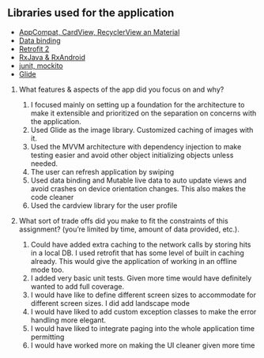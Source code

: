 
Libraries used for the application
------------------------------------
* [AppCompat, CardView, RecyclerView an Material](http://developer.android.com/intl/es/tools/support-library/index.html)
* [Data binding](https://erikjhordan-rey.github.io/blog/2015/12/15/ANDROID-databinding-android.html)
* [Retrofit 2](http://square.github.io/retrofit/)
* [RxJava & RxAndroid](https://github.com/ReactiveX/RxAndroid)
* [junit, mockito](http://mockito.org/)
* [Glide](https://bumptech.github.io/glide/)

1. What features & aspects of the app did you focus on and why? 
   1. I focused mainly on setting up a foundation for the architecture to make it extensible and prioritized on the 
       separation on concerns with the application.
   2. Used Glide as the image library. Customized caching of images with it.
   3. Used the MVVM architecture with dependency injection to make testing easier and avoid other object initializing objects unless needed.
   4. The user can refresh application by swiping
   5. Used data binding and Mutable live data to auto update views and avoid crashes on device orientation changes. This also makes the code cleaner
   6. Used the cardview library for the user profile

    
2. What sort of trade offs did you make to fit the constraints of this assignment? (you’re
   limited by time, amount of data provided, etc.). 
   1. Could have added extra caching to the network calls by storing hits in a local DB. I used retrofit
      that has some level of built in caching already. This would give the application of working in an offline mode too.
   2. I added very basic unit tests. Given more time would have definitely wanted to add full coverage.
   3. I would have like to define different screen sizes to accommodate for different screen sizes. I did add landscape mode
   4. I would have liked to add custom exception classes to make the error handling more elegant.
   5. I would have liked to integrate paging into the whole application time permitting
   6. I would have worked more on making the UI cleaner given more time
   
   
 

